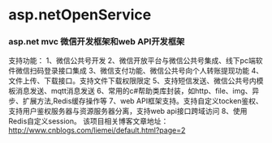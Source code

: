 # asp.netOpenService

### asp.net mvc 微信开发框架和web API开发框架

支持功能：
  1、微信公共号开发
  2、微信开放平台与微信公共号集成、线下pc端软件微信扫码登录接口集成
  3、微信支付功能、微信公共号向个人转账提现功能
  4、文件上传、下载接口。支持文件下载权限限定
  5、支持短信发送、微信公共号内模板消息发送、mqtt消息发送
  6、常用的c#帮助类库封装，如http、file、img、异步、扩展方法,Redis缓存操作等
  7、web API框架支持。支持自定义tocken鉴权、支持用户鉴权服务器与资源服务器分离，支持web api接口跨域访问
  8、使用Redis自定义session。
 该项目相关博客文章地址：http://www.cnblogs.com/liemei/default.html?page=2
  
  
